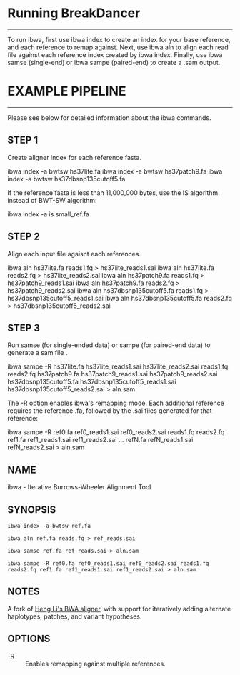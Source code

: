 # Running BreakDancer

***

To run ibwa, first use ibwa index to create an index for your base reference, and each reference to remap against. Next, use ibwa aln to align each read file against each reference index created by ibwa index. Finally, use ibwa samse (single-end) or ibwa sampe (paired-end) to create a .sam output. 

# EXAMPLE PIPELINE

***

Please see below for detailed information about the ibwa commands.

## STEP 1
Create aligner index for each reference fasta.

<p class='terminal' markdown='1'>
ibwa index -a bwtsw hs37lite.fa
ibwa index -a bwtsw hs37patch9.fa
ibwa index -a bwtsw hs37dbsnp135cutoff5.fa
</p>

If the reference fasta is less than 11,000,000 bytes, use the IS algorithm instead of BWT-SW algorithm:

<p class='terminal' markdown='1'>
ibwa index -a is small_ref.fa
</p>

## STEP 2
Align each input file agaisnt each references.

<p class='terminal' markdown='1'>
ibwa aln hs37lite.fa reads1.fq > hs37lite_reads1.sai
ibwa aln hs37lite.fa reads2.fq > hs37lite_reads2.sai
ibwa aln hs37patch9.fa reads1.fq > hs37patch9_reads1.sai
ibwa aln hs37patch9.fa reads2.fq > hs37patch9_reads2.sai
ibwa aln hs37dbsnp135cutoff5.fa reads1.fq > hs37dbsnp135cutoff5_reads1.sai
ibwa aln hs37dbsnp135cutoff5.fa reads2.fq > hs37dbsnp135cutoff5_reads2.sai
</p>

## STEP 3
Run samse (for single-ended data) or sampe (for paired-end data) to generate a sam file .

<p class='terminal' markdown='1'>
ibwa sampe -R hs37lite.fa hs37lite_reads1.sai hs37lite_reads2.sai reads1.fq reads2.fq hs37patch9.fa hs37patch9_reads1.sai hs37patch9_reads2.sai hs37dbsnp135cutoff5.fa hs37dbsnp135cutoff5_reads1.sai hs37dbsnp135cutoff5_reads2.sai > aln.sam
</p>

The -R option enables ibwa's remapping mode. Each additional reference requires the reference .fa, followed by the .sai files generated for that reference:

<p class='terminal' markdown='1'>
ibwa sampe -R ref0.fa ref0_reads1.sai ref0_reads2.sai reads1.fq reads2.fq ref1.fa ref1_reads1.sai ref1_reads2.sai ... refN.fa refN_reads1.sai refN_reads2.sai > aln.sam
</p>

## NAME
ibwa - Iterative Burrows-Wheeler Alignment Tool

## SYNOPSIS
    ibwa index -a bwtsw ref.fa

    ibwa aln ref.fa reads.fq > ref_reads.sai

    ibwa samse ref.fa ref_reads.sai > aln.sam

    ibwa sampe -R ref0.fa ref0_reads1.sai ref0_reads2.sai reads1.fq reads2.fq ref1.fa ref1_reads1.sai ref1_reads2.sai > aln.sam

## NOTES
A fork of [Heng Li's BWA aligner](http://bio-bwa.sourceforge.net), with support for iteratively adding alternate haplotypes, patches, and variant hypotheses.

## OPTIONS
<dl>
<dt>-R</dt>
<dd>Enables remapping against multiple references.</dd>
</dl>

